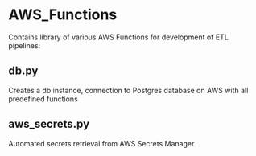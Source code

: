 # AWS_Functions
Contains library of various AWS Functions for development of ETL pipelines:

## db.py
Creates a db instance, connection to Postgres database on AWS with all predefined functions

## aws_secrets.py
Automated secrets retrieval from AWS Secrets Manager

